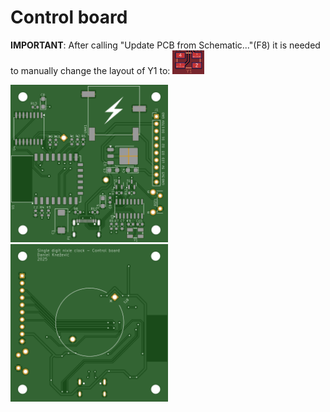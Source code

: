 # Control board

**IMPORTANT**: After calling "Update PCB from Schematic..."(F8) it is needed to manually change the layout of Y1 to:
<img src="images/crystalFix.png" width="10%"/>

<img src="images/cbTop.png" width="50%"/>
<img src="images/cbBottom.png" width="50%"/>
